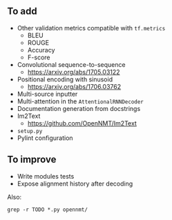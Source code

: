 ## To add

* Other validation metrics compatible with `tf.metrics`
  * BLEU
  * ROUGE
  * Accuracy
  * F-score
* Convolutional sequence-to-sequence
  * https://arxiv.org/abs/1705.03122
* Positional encoding with sinusoid
  * https://arxiv.org/abs/1706.03762
* Multi-source inputter
* Multi-attention in the `AttentionalRNNDecoder`
* Documentation generation from docstrings
* Im2Text
  * https://github.com/OpenNMT/Im2Text
* `setup.py`
* Pylint configuration

## To improve

* Write modules tests
* Expose alignment history after decoding

Also:

```
grep -r TODO *.py opennmt/
```
